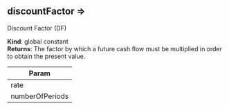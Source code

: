 
## discountFactor ⇒
Discount Factor (DF)

**Kind**: global constant  
**Returns**: The factor by which a future cash flow must be multiplied
 in order to obtain the present value.  

| Param |
| --- |
| rate | 
| numberOfPeriods | 

